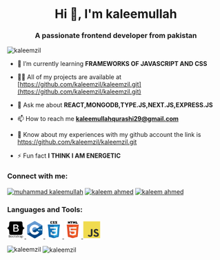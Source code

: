 <h1 align="center">Hi 👋, I'm kaleemullah</h1>
<h3 align="center">A passionate frontend developer from pakistan</h3>

<p align="left"> <img src="https://komarev.com/ghpvc/?username=kaleemzil&label=Profile%20views&color=0e75b6&style=flat" alt="kaleemzil" /> </p>

- 🌱 I’m currently learning **FRAMEWORKS OF JAVASCRIPT AND CSS**

- 👨‍💻 All of my projects are available at [https://github.com/kaleemzil/kaleemzil.git](https://github.com/kaleemzil/kaleemzil.git)

- 💬 Ask me about **REACT,MONGODB,TYPE.JS,NEXT.JS,EXPRESS.JS**

- 📫 How to reach me **kaleemullahqurashi29@gmail.com**

- 📄 Know about my experiences with my github account the link is https://github.com/kaleemzil/kaleemzil.git

- ⚡ Fun fact **I THINK I AM ENERGETIC**

<h3 align="left">Connect with me:</h3>
<p align="left">
<a href="https://linkedin.com/in/muhammad kaleemullah" target="blank"><img align="center" src="https://raw.githubusercontent.com/rahuldkjain/github-profile-readme-generator/master/src/images/icons/Social/linked-in-alt.svg" alt="muhammad kaleemullah" height="30" width="40" /></a>
<a href="https://fb.com/kaleem ahmed" target="blank"><img align="center" src="https://raw.githubusercontent.com/rahuldkjain/github-profile-readme-generator/master/src/images/icons/Social/facebook.svg" alt="kaleem ahmed" height="30" width="40" /></a>
<a href="https://instagram.com/kaleem ahmed" target="blank"><img align="center" src="https://raw.githubusercontent.com/rahuldkjain/github-profile-readme-generator/master/src/images/icons/Social/instagram.svg" alt="kaleem ahmed" height="30" width="40" /></a>
</p>

<h3 align="left">Languages and Tools:</h3>
<p align="left"> <a href="https://getbootstrap.com" target="_blank" rel="noreferrer"> <img src="https://raw.githubusercontent.com/devicons/devicon/master/icons/bootstrap/bootstrap-plain-wordmark.svg" alt="bootstrap" width="40" height="40"/> </a> <a href="https://www.w3schools.com/cpp/" target="_blank" rel="noreferrer"> <img src="https://raw.githubusercontent.com/devicons/devicon/master/icons/cplusplus/cplusplus-original.svg" alt="cplusplus" width="40" height="40"/> </a> <a href="https://www.w3schools.com/css/" target="_blank" rel="noreferrer"> <img src="https://raw.githubusercontent.com/devicons/devicon/master/icons/css3/css3-original-wordmark.svg" alt="css3" width="40" height="40"/> </a> <a href="https://www.w3.org/html/" target="_blank" rel="noreferrer"> <img src="https://raw.githubusercontent.com/devicons/devicon/master/icons/html5/html5-original-wordmark.svg" alt="html5" width="40" height="40"/> </a> <a href="https://developer.mozilla.org/en-US/docs/Web/JavaScript" target="_blank" rel="noreferrer"> <img src="https://raw.githubusercontent.com/devicons/devicon/master/icons/javascript/javascript-original.svg" alt="javascript" width="40" height="40"/> </a> </p>

<p><img align="left" src="https://github-readme-stats.vercel.app/api/top-langs?username=kaleemzil&show_icons=true&locale=en&layout=compact" alt="kaleemzil" /></p>

<p>&nbsp;<img align="center" src="https://github-readme-stats.vercel.app/api?username=kaleemzil&show_icons=true&locale=en" alt="kaleemzil" /></p>
